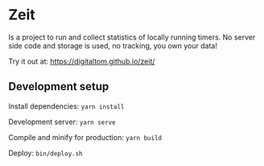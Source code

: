 # Zeit

Is a project to run and collect statistics of locally running timers.
No server side code and storage is used, no tracking, you own your data!

Try it out at: https://digitaltom.github.io/zeit/

## Development setup

Install dependencies: `yarn install`

Development server: `yarn serve`

Compile and minify for production: `yarn build`

Deploy: `bin/deploy.sh`
